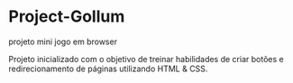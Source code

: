 # Project-Gollum
projeto mini jogo em browser

Projeto inicializado com o objetivo de treinar habilidades de criar botões e redirecionamento de páginas utilizando HTML & CSS.
